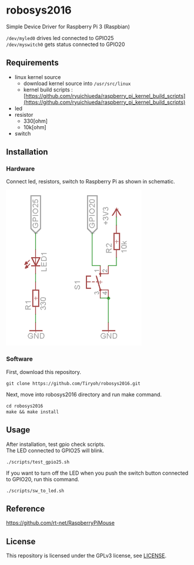 # robosys2016

Simple Device Driver for Raspberry Pi 3 (Raspbian)

`/dev/myled0` drives led connected to GPIO25  
`/dev/myswitch0` gets status connected to GPIO20

## Requirements

* linux kernel source
  * download kernel source into `/usr/src/linux`
  * kernel build scripts : [https://github.com/ryuichiueda/raspberry_pi_kernel_build_scripts](https://github.com/ryuichiueda/raspberry_pi_kernel_build_scripts)
* led
* resistor
  * 330[ohm]
  * 10k[ohm]
* switch

## Installation

### Hardware

Connect led, resistors, switch to Raspberry Pi as shown in schematic.

![](./docs/images/sch.png)

### Software

First, download this repository.

```
git clone https://github.com/Tiryoh/robosys2016.git
```

Next, move into robosys2016 directory and run make command.

```
cd robosys2016
make && make install
```

## Usage

After installation, test gpio check scripts.  
The LED connected to GPIO25 will blink.

```
./scripts/test_gpio25.sh
```

If you want to turn off the LED when you push the switch button connected to GPIO20, run this command.

```
./scripts/sw_to_led.sh
```

## Reference

https://github.com/rt-net/RaspberryPiMouse

## License

This repository is licensed under the GPLv3 license, see [LICENSE](./LICENSE).
